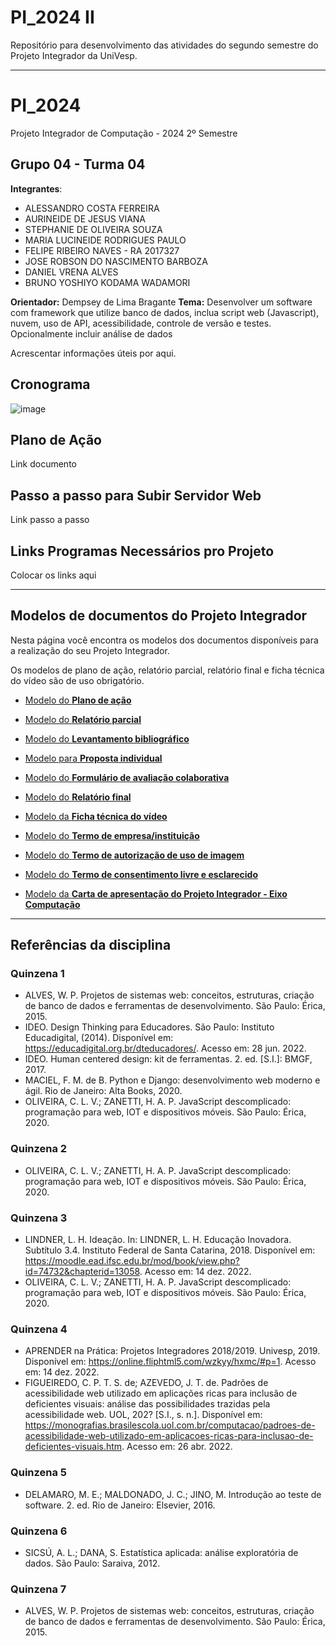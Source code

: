 # PI_2024 II
Repositório para desenvolvimento das atividades do segundo semestre do Projeto Integrador da UniVesp.

---

# PI_2024
Projeto Integrador de Computação - 2024 2º Semestre

## Grupo 04 - Turma 04

**Integrantes**: 

- ALESSANDRO COSTA FERREIRA
- AURINEIDE DE JESUS VIANA
- STEPHANIE DE OLIVEIRA SOUZA
- MARIA LUCINEIDE RODRIGUES PAULO
- FELIPE RIBEIRO NAVES - RA 2017327
- JOSE ROBSON DO NASCIMENTO BARBOZA
- DANIEL VRENA ALVES
- BRUNO YOSHIYO KODAMA WADAMORI

**Orientador:** Dempsey de Lima Bragante 
**Tema:** Desenvolver um software com framework que utilize banco de dados, inclua script web (Javascript), nuvem, uso de API, acessibilidade, controle de versão e testes. Opcionalmente incluir análise de dados


Acrescentar informações úteis por aqui.

## Cronograma
![image](https://github.com/stephanie0503/PI_2024_2/blob/main/CalendarioPI2024S2.jpeg)


## Plano de Ação
Link documento

## Passo a passo para Subir Servidor Web
Link passo a passo

## Links Programas Necessários pro Projeto
Colocar os links aqui



---

## Modelos de documentos do Projeto Integrador

Nesta página você encontra os modelos dos documentos disponíveis para a realização do seu Projeto Integrador.

Os modelos de plano de ação, relatório parcial, relatório final e ficha técnica do vídeo são de uso obrigatório.

- [Modelo do **Plano de ação**](https://assets.univesp.br/Proj_Integrador/2024-2S/Modelo-Plano_de_Acao.docx)
    
- [Modelo do **Relatório parcial**](https://assets.univesp.br/Proj_Integrador/2024-2S/Modelo_-_Relatorio_Parcial.docx)
    
- [Modelo do **Levantamento bibliográfico**](https://assets.univesp.br/Proj_Integrador/2024-2S/Levantamento%20bibliogr%C3%A1fico%20.docx)
    
- [Modelo para **Proposta individual**](https://assets.univesp.br/Proj_Integrador/2024-2S/Modelo%20de%20proposta%20individual.docx)
    
- [Modelo do **Formulário de avaliação colaborativa**](https://assets.univesp.br/Proj_Integrador/2024-2S/Modelo_Avaliacao_Colaborativa.docx)
    
- [Modelo do **Relatório final**](https://assets.univesp.br/Proj_Integrador/2024-2S/Modelo_Relatorio_Final.docx)
      
- [Modelo da **Ficha técnica do vídeo**](https://assets.univesp.br/Proj_Integrador/2024-2S/Modelo-Ficha_Tecnica_do_video.docx)
    
- [Modelo do **Termo de empresa/instituição**](https://assets.univesp.br/Proj_Integrador/2024-2S/Modelo-Termo_de_autorizacao_da_empresa.docx)
    
- [Modelo do **Termo de autorização de uso de imagem**](https://assets.univesp.br/Proj_Integrador/2024-2S/Modelo_Termo_de_autorizacao_de_uso_de_imagem.docx)
    
- [Modelo do **Termo de consentimento livre e esclarecido**](https://assets.univesp.br/Proj_Integrador/2024-2S/Modelo-Termo_de_Consentimento_Livre_e_Esclarecido.docx)
    
- [Modelo da **Carta de apresentação do Projeto Integrador - Eixo Computação**](https://assets.univesp.br/Proj_Integrador/2024-2S/Modelo_Carta-Apresentacao_PI_Computacao.docx)


---
## Referências da disciplina

### Quinzena 1
- ALVES, W. P. Projetos de sistemas web: conceitos, estruturas, criação de banco de dados e ferramentas de desenvolvimento. São Paulo: Érica, 2015.
- IDEO. Design Thinking para Educadores. São Paulo: Instituto Educadigital, (2014). Disponível em: https://educadigital.org.br/dteducadores/. Acesso em: 28 jun. 2022.
- IDEO. Human centered design: kit de ferramentas. 2. ed. [S.I.]: BMGF, 2017.
- MACIEL, F. M. de B. Python e Django: desenvolvimento web moderno e ágil. Rio de Janeiro: Alta Books, 2020.
- OLIVEIRA, C. L. V.; ZANETTI, H. A. P. JavaScript descomplicado: programação para web, IOT e dispositivos móveis. São Paulo: Érica, 2020.

### Quinzena 2
- OLIVEIRA, C. L. V.; ZANETTI, H. A. P. JavaScript descomplicado: programação para web, IOT e dispositivos móveis. São Paulo: Érica, 2020.

### Quinzena 3
- LINDNER, L. H. Ideação. In: LINDNER, L. H. Educação Inovadora. Subtítulo 3.4. Instituto Federal de Santa Catarina, 2018. Disponível em: https://moodle.ead.ifsc.edu.br/mod/book/view.php?id=74732&chapterid=13058. Acesso em: 14 dez. 2022.
- OLIVEIRA, C. L. V.; ZANETTI, H. A. P. JavaScript descomplicado: programação para web, IOT e dispositivos móveis. São Paulo: Érica, 2020.

### Quinzena 4
- APRENDER na Prática: Projetos Integradores 2018/2019. Univesp, 2019. Disponível em: https://online.fliphtml5.com/wzkyy/hxmc/#p=1. Acesso em: 14 dez. 2022.
- FIGUEIREDO, C. P. T. S. de; AZEVEDO, J. T. de. Padrões de acessibilidade web utilizado em aplicações ricas para inclusão de deficientes visuais: análise das possibilidades trazidas pela acessibilidade web. UOL, 202? [S.I., s. n.]. Disponível em: https://monografias.brasilescola.uol.com.br/computacao/padroes-de-acessibilidade-web-utilizado-em-aplicacoes-ricas-para-inclusao-de-deficientes-visuais.htm. Acesso em: 26 abr. 2022.

### Quinzena 5
- DELAMARO, M. E.; MALDONADO, J. C.; JINO, M. Introdução ao teste de software. 2. ed. Rio de Janeiro: Elsevier, 2016.

### Quinzena 6
- SICSÚ, A. L.; DANA, S. Estatística aplicada: análise exploratória de dados. São Paulo: Saraiva, 2012.

### Quinzena 7
- ALVES, W. P. Projetos de sistemas web: conceitos, estruturas, criação de banco de dados e ferramentas de desenvolvimento. São Paulo: Érica, 2015.

